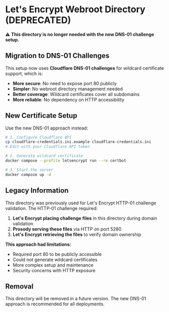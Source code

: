# Let's Encrypt Webroot Directory (DEPRECATED)

⚠️ **This directory is no longer needed with the new DNS-01 challenge setup.**

## Migration to DNS-01 Challenges

This setup now uses **Cloudflare DNS-01 challenges** for wildcard certificate support, which is:

- **More secure**: No need to expose port 80 publicly
- **Simpler**: No webroot directory management needed
- **Better coverage**: Wildcard certificates cover all subdomains
- **More reliable**: No dependency on HTTP accessibility

## New Certificate Setup

Use the new DNS-01 approach instead:

```bash
# 1. Configure Cloudflare API
cp cloudflare-credentials.ini.example cloudflare-credentials.ini
# Edit with your Cloudflare API token

# 2. Generate wildcard certificate
docker compose --profile letsencrypt run --rm certbot

# 3. Start the server
docker compose up -d
```

## Legacy Information

This directory was previously used for Let's Encrypt HTTP-01 challenge validation. The HTTP-01 challenge required:

1. **Let's Encrypt placing challenge files** in this directory during domain validation
2. **Prosody serving these files** via HTTP on port 5280
3. **Let's Encrypt retrieving the files** to verify domain ownership

**This approach had limitations:**

- Required port 80 to be publicly accessible
- Could not generate wildcard certificates
- More complex setup and maintenance
- Security concerns with HTTP exposure

## Removal

This directory will be removed in a future version. The new DNS-01 approach is recommended for all deployments.
